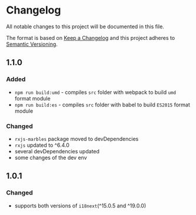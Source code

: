 # Changelog
All notable changes to this project will be documented in this file.

The format is based on [Keep a Changelog](http://keepachangelog.com/en/1.0.0/)
and this project adheres to [Semantic Versioning](http://semver.org/spec/v2.0.0.html).

## 1.1.0
### Added
- `npm run build:umd` - compiles `src` folder with webpack to build `umd` format module
- `npm run build:es` - compiles `src` folder with babel to build `ES2015` format module
### Changed
- `rxjs-marbles` package moved to devDependencies
- `rxjs` updated to ^6.4.0
- several devDependencies updated
- some changes of the dev env

## 1.0.1
### Changed
- supports both versions of `i18next`(^15.0.5 and ^19.0.0)
